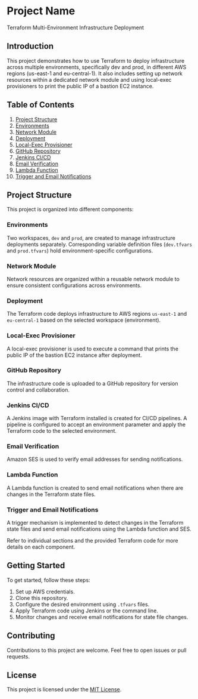 # Project Name

Terraform Multi-Environment Infrastructure Deployment

## Introduction

This project demonstrates how to use Terraform to deploy infrastructure across multiple environments, specifically dev and prod, in different AWS regions (us-east-1 and eu-central-1). It also includes setting up network resources within a dedicated network module and using local-exec provisioners to print the public IP of a bastion EC2 instance.

## Table of Contents

1. [Project Structure](#project-structure)
2. [Environments](#environments)
3. [Network Module](#network-module)
4. [Deployment](#deployment)
5. [Local-Exec Provisioner](#local-exec-provisioner)
6. [GitHub Repository](#github-repository)
7. [Jenkins CI/CD](#jenkins-ci/cd)
8. [Email Verification](#email-verification)
9. [Lambda Function](#lambda-function)
10. [Trigger and Email Notifications](#trigger-and-email-notifications)

## Project Structure

This project is organized into different components:

### Environments

Two workspaces, `dev` and `prod`, are created to manage infrastructure deployments separately. Corresponding variable definition files (`dev.tfvars` and `prod.tfvars`) hold environment-specific configurations.

### Network Module

Network resources are organized within a reusable network module to ensure consistent configurations across environments.

### Deployment

The Terraform code deploys infrastructure to AWS regions `us-east-1` and `eu-central-1` based on the selected workspace (environment).

### Local-Exec Provisioner

A local-exec provisioner is used to execute a command that prints the public IP of the bastion EC2 instance after deployment.

### GitHub Repository

The infrastructure code is uploaded to a GitHub repository for version control and collaboration.

### Jenkins CI/CD

A Jenkins image with Terraform installed is created for CI/CD pipelines. A pipeline is configured to accept an environment parameter and apply the Terraform code to the selected environment.

### Email Verification

Amazon SES is used to verify email addresses for sending notifications.

### Lambda Function

A Lambda function is created to send email notifications when there are changes in the Terraform state files.

### Trigger and Email Notifications

A trigger mechanism is implemented to detect changes in the Terraform state files and send email notifications using the Lambda function and SES.

Refer to individual sections and the provided Terraform code for more details on each component.

## Getting Started

To get started, follow these steps:

1. Set up AWS credentials.
2. Clone this repository.
3. Configure the desired environment using `.tfvars` files.
4. Apply Terraform code using Jenkins or the command line.
5. Monitor changes and receive email notifications for state file changes.

## Contributing

Contributions to this project are welcome. Feel free to open issues or pull requests.

## License

This project is licensed under the [MIT License](LICENSE).